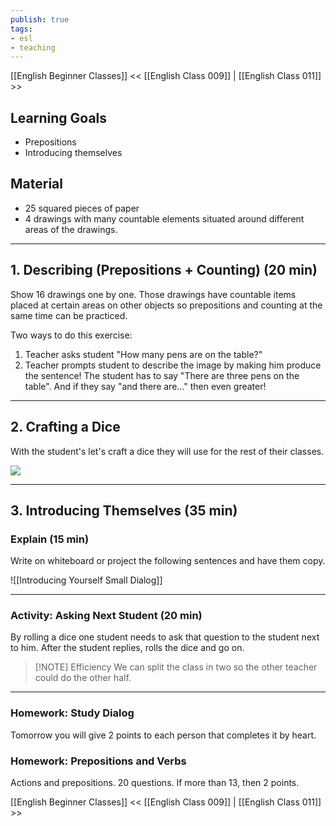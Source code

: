 ```yaml
---
publish: true
tags:
- esl
- teaching
---
```


[[English Beginner Classes]]
<< [[English Class 009]] | [[English Class 011]] >>

## Learning Goals
- Prepositions
- Introducing themselves

## Material
- 25 squared pieces of paper
- 4 drawings with many countable elements situated around different areas of the drawings.

---

## 1. Describing (Prepositions + Counting) (20 min)
Show 16 drawings one by one. Those drawings have countable items placed at certain areas on other objects so prepositions and counting at the same time can be practiced.

Two ways to do this exercise:
1. Teacher asks student "How many pens are on the table?"
2. Teacher prompts student to describe the image by making him produce the sentence! The student has to say "There are three pens on the table". And if they say "and there are..." then even greater!

---

## 2. Crafting a Dice
With the student's let's craft a dice they will use for the rest of their classes.

![](https://www.youtube.com/watch?v=8hA1BKyx5lA)

---

## 3. Introducing Themselves (35 min)
### Explain (15 min)
Write on whiteboard or project the following sentences and have them copy.

![[Introducing Yourself Small Dialog]]

---

### Activity: Asking Next Student (20 min)
By rolling a dice one student needs to ask that question to the student next to him. After the student replies, rolls the dice and go on.

> [!NOTE] Efficiency
> We can split the class in two so the other teacher could do the other half.

---

### Homework: Study Dialog
Tomorrow you will give 2 points to each person that completes it by heart.

### Homework: Prepositions and Verbs
Actions and prepositions. 20 questions. If more than 13, then 2 points.

[[English Beginner Classes]]
<< [[English Class 009]] | [[English Class 011]] >>